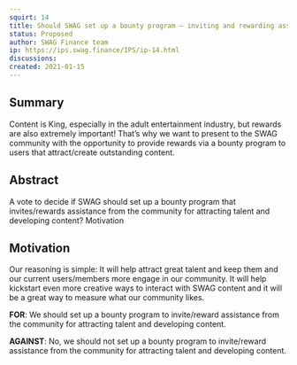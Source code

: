 ```yaml
---
squirt: 14
title: Should SWAG set up a bounty program — inviting and rewarding assistance from the community for attracting talent and developing content?
status: Proposed
author: SWAG Finance team
ip: https://ips.swag.finance/IPS/ip-14.html
discussions: 
created: 2021-01-15
---
```


## Summary
Content is King, especially in the adult entertainment industry, but rewards are also extremely important! That’s why we want to present to the SWAG community with the opportunity to provide rewards via a bounty program to users that attract/create outstanding content.

## Abstract
A vote to decide if SWAG should set up a bounty program that invites/rewards assistance from the community for attracting talent and developing content?
Motivation

## Motivation
Our reasoning is simple: It will help attract great talent and keep them and our current users/members more engage in our community. It will help kickstart even more creative ways to interact with SWAG content and it will be a great way to measure what our community likes.

**FOR**: We should set up a bounty program to invite/reward assistance from the community for attracting talent and developing content.

**AGAINST**: No, we should not set up a bounty program to invite/reward assistance from the community for attracting talent and developing content.